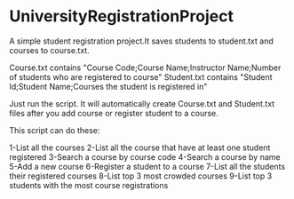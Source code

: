 # UniversityRegistrationProject
A simple student registration project.It saves students to student.txt and courses to course.txt.

Course.txt contains "Course Code;Course Name;Instructor Name;Number of students who are registered to course"
Student.txt contains "Student Id;Student Name;Courses the student is registered in"

Just run the script. It will automatically create Course.txt and Student.txt files after you add course or register student to a course.

This script can do these:

1-List all the courses
2-List all the course that have at least one student registered
3-Search a course by course code
4-Search a course by name
5-Add a new course
6-Register a student to a course
7-List all the students their registered courses
8-List top 3 most crowded courses
9-List top 3 students with the most course registrations
